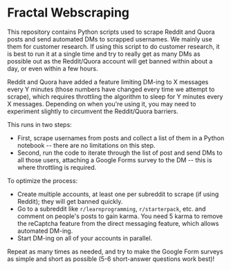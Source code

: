 # Fractal Webscraping

This repository contains Python scripts used to scrape Reddit and Quora posts and send automated DMs to scrapped usernames. We mainly use them for customer research. If using this script to do customer research, it is best to run it at a single time and try to really get as many DMs as possible out as the Reddit/Quora account will get banned within about a day, or even within a few hours.

Reddit and Quora have added a feature limiting DM-ing to X messages every Y minutes (those numbers have changed every time we attempt to scrape), which requires throttling the algorithm to sleep for Y minutes every X messages. Depending on when you're using it, you may need to experiment slightly to circumvent the Reddit/Quora barriers. 

This runs in two steps:
  - First, scrape usernames from posts and collect a list of them in a Python notebook -- there are no limitations on this step.
  - Second, run the code to iterate through the list of post and send DMs to all those users, attaching a Google Forms survey to the DM -- this is where throttling is required.

To optimize the process:
  - Create multiple accounts, at least one per subreddit to scrape (if using Reddit); they will get banned quickly.
  - Go to a subreddit like `r/learnprogramming`, `r/starterpack`, etc. and comment on people's posts to gain karma. You need 5 karma to remove the reCaptcha feature from the direct messaging feature, which allows automated DM-ing.
  - Start DM-ing on all of your accounts in parallel.
  
Repeat as many times as needed, and try to make the Google Form surveys as simple and short as possible (5-6 short-answer questions work best)!
